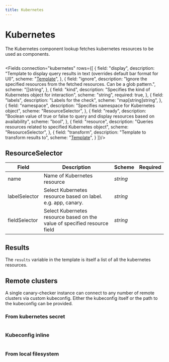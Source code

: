 ```yaml
---
title: Kubernetes
---
```


# <Icon name="k8s" /> Kubernetes

The Kubernetes component lookup fetches kubernetes resources to be used as components.

```yaml title="kube-configmap-components.yaml"  file=<rootDir>/modules/canary-checker/fixtures/topology/kubernetes-lookup.yaml {14-22}

```

<Fields connection="kubernetes" rows={[
  {
    field: "display",
    description: "Template to display query results in text (overrides default bar format for UI)",
    scheme: "[Template](/guide/topology/concepts/templating)",
  },
  {
    field: "ignore",
    description: "Ignore the specified resources from the fetched resources. Can be a glob pattern.",
    scheme: "[]string",
  },
  {
    field: "kind",
    description: "Specifies the kind of Kubernetes object for interaction",
    scheme: "string",
    required: true,
  },
  {
    field: "labels",
    description: "Labels for the check",
    scheme: "map[string]string",
  },
  {
    field: "namespace",
    description: "Specifies namespace for Kubernetes object",
    scheme: "ResourceSelector",
  },
  {
    field: "ready",
    description: "Boolean value of true or false to query and display resources based on availability",
    scheme: "bool",
  },
  {
    field: "resource",
    description: "Queries resources related to specified Kubernetes object",
    scheme: "ResourceSelector",
  },
  {
    field: "transform",
    description: "Template to transform results to",
    scheme: "[Template](/guide/topology/concepts/templating)",
  }
]}/>

## ResourceSelector

| Field         | Description                                                               | Scheme   | Required |
| ------------- | ------------------------------------------------------------------------- | -------- | -------- |
| name          | Name of Kubernetes resource                                               | _string_ |          |
| labelSelector | Select Kubernetes resource based on label. e.g. app, canary.              | _string_ |          |
| fieldSelector | Select Kubernetes resource based on the value of specified resource field | _string_ |          |

## Results

The `results` variable in the template is itself a list of all the kubernetes resources.

## Remote clusters

A single canary-checker instance can connect to any number of remote clusters via custom kubeconfig.
Either the kubeconfig itself or the path to the kubeconfig can be provided.

### From kubernetes secret

```yaml title="remote-cluster.yaml"  file=<rootDir>/modules/canary-checker/fixtures/topology/kubernetes-lookup-kubeconfig-from-secrets.yaml {23-27}

```

### Kubeconfig inline

```yaml title="remote-cluster.yaml"  file=<rootDir>/modules/canary-checker/fixtures/topology/kubernetes-lookup-inline-configmap.yaml {22-48}

```

### From local filesystem

```yaml title="remote-cluster.yaml"  file=<rootDir>/modules/canary-checker/fixtures/topology/kubernetes-lookup-kubeconfig-from-file.yaml {22-23}

```
